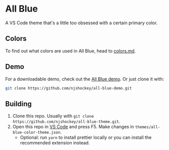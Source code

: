 # All Blue

A VS Code theme that's a little too obsessed with a certain primary color.

## Colors

To find out what colors are used in All Blue,
head to [colors.md](colors.md).

## Demo

For a downloadable demo, check out the [All Blue demo](https://github.com/njshockey/all-blue-demo).
Or just clone it with:

```bash
git clone https://github.com/njshockey/all-blue-demo.git
```

## Building

1. Clone this repo. Usually with `git clone https://github.com/njshockey/all-blue-theme.git`.
2. Open this repo in [VS Code](https://code.visualstudio.com/) and press F5.
   Make changes in `themes/all-blue-color-theme.json`.
    - Optional: run `yarn` to install prettier locally or you can install the
    recommended extension instead.
